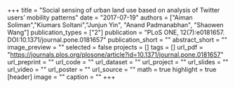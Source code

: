 +++
title = "Social sensing of urban land use based on analysis of Twitter users’ mobility patterns"
date = "2017-07-19"
authors = ["Aiman Soliman","Kiumars Soltani","Junjun Yin", "Anand Padmanabhan", "Shaowen Wang"]
publication_types = ["2"]
publication = "PLoS ONE, 12(7):e0181657. DOI:10.1371/journal.pone.0181657"
publication_short = ""
abstract_short = ""
image_preview = ""
selected = false
projects = []
tags = []
url_pdf = "https://journals.plos.org/plosone/article?id=10.1371/journal.pone.0181657"
url_preprint = ""
url_code = ""
url_dataset = ""
url_project = ""
url_slides = ""
url_video = ""
url_poster = ""
url_source = ""
math = true
highlight = true
[header]
image = ""
caption = ""
+++